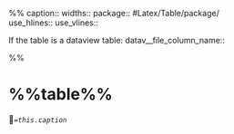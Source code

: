 
%%
caption:: 
widths:: 
package:: #Latex/Table/package/  
use_hlines:: 
use_vlines:: 

If the table is a dataview table:
datav__file_column_name:: 

%%
# %%table%%
📣*`=this.caption`*
    